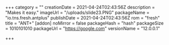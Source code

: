 +++
category = ""
creationDate = 2021-04-24T02:43:56Z
description = "Makes it easy."
imageUrl = "/uploads/slide23.PNG"
packageName = "io.tns.fresh.antplus"
publishDate = 2021-04-24T02:43:56Z
rom = "fresh"
title = "ANT+"
[addon]
noMirror = false
packageHash = "hash"
packageSize = 1010101010
packageUrl = "https://google.com"
versionName = "12.0.0.1"

+++
